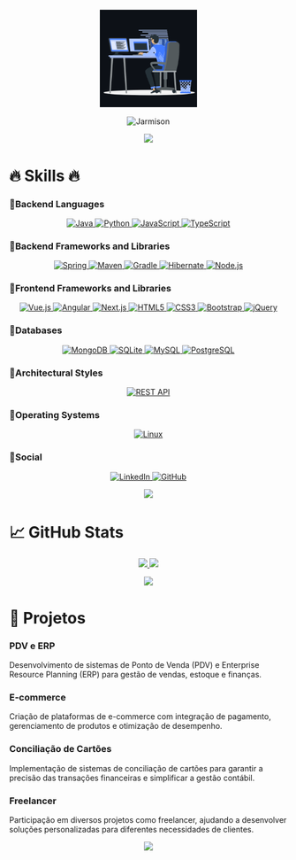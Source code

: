 <p align="center"><img src="animation.gif" width="35%"></p>

<div align="center">
  <img src="https://readme-typing-svg.herokuapp.com?font=Kaushan+Script&size=40&duration=3500&color=447FF7&background=FFFFFF00&center=true&vCenter=true&width=650&height=55&lines=Olá!+Eu+sou+Jarmison+Paiva+%F0%9F%91%8B%F0%9F%8F%BB;Sou+Desenvolvedor+Pleno+%F0%9F%A7%91%F0%9F%8F%BB%E2%80%8D%F0%9F%92%BB;possuo+2%2B+anos+de+experiência+%F0%9F%93%88;como+FullStack+Developer+%E2%9A%99%EF%B8%8F" alt="Jarmison">
</div>

<p align="center">
<img src="https://user-images.githubusercontent.com/73097560/115834477-dbab4500-a447-11eb-908a-139a6edaec5c.gif">             
<br>

# 🔥 Skills 🔥

### 🔹Backend Languages

<p align="center">
    <a href="https://www.java.com" target="_blank"> <img src="https://img.shields.io/badge/Java-ED8B00?style=for-the-badge&logo=java&logoColor=white" alt="Java"/> </a>
    <a href="https://www.python.org" target="_blank"> <img src="https://img.shields.io/badge/Python-3776AB?style=for-the-badge&logo=python&logoColor=white" alt="Python"/> </a>
    <a href="https://www.javascript.com" target="_blank"> <img src="https://img.shields.io/badge/JavaScript-F7DF1E?style=for-the-badge&logo=javascript&logoColor=black" alt="JavaScript"/> </a>
    <a href="https://www.typescriptlang.org" target="_blank"> <img src="https://img.shields.io/badge/TypeScript-007ACC?style=for-the-badge&logo=typescript&logoColor=white" alt="TypeScript"/> </a>
</p>

### 🔹Backend Frameworks and Libraries

<p align="center">
    <a href="https://spring.io/projects/spring-framework" target="_blank"> <img src="https://img.shields.io/badge/Spring-6DB33F?style=for-the-badge&logo=spring&logoColor=white" alt="Spring"/> </a>
    <a href="https://maven.apache.org" target="_blank"> <img src="https://img.shields.io/badge/Apache%20Maven-C71A36?style=for-the-badge&logo=apache-maven&logoColor=white" alt="Maven"/> </a>
    <a href="https://gradle.org" target="_blank"> <img src="https://img.shields.io/badge/Gradle-02303A?style=for-the-badge&logo=gradle&logoColor=white" alt="Gradle"/> </a>
    <a href="https://hibernate.org" target="_blank"> <img src="https://img.shields.io/badge/Hibernate-59666C?style=for-the-badge&logo=hibernate&logoColor=white" alt="Hibernate"/> </a>
    <a href="https://nodejs.org" target="_blank"> <img src="https://img.shields.io/badge/Node.js-339933?style=for-the-badge&logo=node-dot-js&logoColor=white" alt="Node.js"/> </a>
</p>

### 🔹Frontend Frameworks and Libraries

<p align="center">
    <a href="https://vuejs.org" target="_blank"> <img src="https://img.shields.io/badge/Vue.js-4FC08D?style=for-the-badge&logo=vue-dot-js&logoColor=white" alt="Vue.js"/> </a>
    <a href="https://angular.io" target="_blank"> <img src="https://img.shields.io/badge/Angular-DD0031?style=for-the-badge&logo=angular&logoColor=white" alt="Angular"/> </a>
    <a href="https://nextjs.org" target="_blank"> <img src="https://img.shields.io/badge/Next.js-000000?style=for-the-badge&logo=next-dot-js&logoColor=white" alt="Next.js"/> </a>
    <a href="https://developer.mozilla.org/en-US/docs/Web/HTML" target="_blank"> <img src="https://img.shields.io/badge/HTML5-E34F26?style=for-the-badge&logo=html5&logoColor=white" alt="HTML5"/> </a>
    <a href="https://developer.mozilla.org/en-US/docs/Web/CSS" target="_blank"> <img src="https://img.shields.io/badge/CSS3-1572B6?style=for-the-badge&logo=css3&logoColor=white" alt="CSS3"/> </a>
    <a href="https://getbootstrap.com" target="_blank"> <img src="https://img.shields.io/badge/Bootstrap-563D7C?style=for-the-badge&logo=bootstrap&logoColor=white" alt="Bootstrap"/> </a>
    <a href="https://jquery.com" target="_blank"> <img src="https://img.shields.io/badge/jQuery-0769AD?style=for-the-badge&logo=jquery&logoColor=white" alt="jQuery"/> </a>
</p>

### 🔹Databases

<p align="center">
    <a href="https://www.mongodb.com" target="_blank"> <img src="https://img.shields.io/badge/MongoDB-4EA94B?style=for-the-badge&logo=mongodb&logoColor=white" alt="MongoDB"/> </a>
    <a href="https://www.sqlite.org" target="_blank"> <img src="https://img.shields.io/badge/SQLite-003B57?style=for-the-badge&logo=sqlite&logoColor=white" alt="SQLite"/> </a>
    <a href="https://www.mysql.com" target="_blank"> <img src="https://img.shields.io/badge/MySQL-4479A1?style=for-the-badge&logo=mysql&logoColor=white" alt="MySQL"/> </a>
    <a href="https://www.postgresql.org" target="_blank"> <img src="https://img.shields.io/badge/PostgreSQL-316192?style=for-the-badge&logo=postgresql&logoColor=white" alt="PostgreSQL"/> </a>
</p>

### 🔹Architectural Styles

<p align="center">
    <a href="https://docs.microsoft.com/en-us/azure/architecture/best-practices/api-design" target="_blank"> <img src="https://img.shields.io/badge/REST%20API-02569B?style=for-the-badge&logo=rest&logoColor=white" alt="REST API"/> </a>
</p>

### 🔹Operating Systems

<p align="center">
    <a href="https://www.linux.org" target="_blank"> <img src="https://img.shields.io/badge/Linux-FCC624?style=for-the-badge&logo=linux&logoColor=black" alt="Linux"/> </a>
</p>

### 🔹Social

<p align="center">
    <a href="https://www.linkedin.com/in/jarmison-paiva" target="_blank"> <img src="https://img.shields.io/badge/LinkedIn-0077B5?style=for-the-badge&logo=linkedin&logoColor=white" alt="LinkedIn"/> </a>
    <a href="https://github.com/WebSh4dow" target="_blank"> <img src="https://img.shields.io/badge/GitHub-181717?style=for-the-badge&logo=github&logoColor=white" alt="GitHub"/> </a>
</p>

<p align="center">
<img src="https://user-images.githubusercontent.com/73097560/115834477-dbab4500-a447-11eb-908a-139a6edaec5c.gif">             
<br>

# 📈 GitHub Stats

<p align="center">
  <a href="https://github.com/WebSh4dow">
    <img src="https://github-readme-stats.vercel.app/api?username=WebSh4dow&show_icons=true&theme=github_dark&hide_border=true" />
    <img src="https://github-readme-streak-stats.herokuapp.com/?user=WebSh4dow&theme=github-dark-blue&hide_border=true" />
  </a>
</p>

<p align="center">
<img src="https://user-images.githubusercontent.com/73097560/115834477-dbab4500-a447-11eb-908a-139a6edaec5c.gif">             
<br>

# 💼 Projetos

### PDV e ERP

Desenvolvimento de sistemas de Ponto de Venda (PDV) e Enterprise Resource Planning (ERP) para gestão de vendas, estoque e finanças.

### E-commerce

Criação de plataformas de e-commerce com integração de pagamento, gerenciamento de produtos e otimização de desempenho.

### Conciliação de Cartões

Implementação de sistemas de conciliação de cartões para garantir a precisão das transações financeiras e simplificar a gestão contábil.

### Freelancer

Participação em diversos projetos como freelancer, ajudando a desenvolver soluções personalizadas para diferentes necessidades de clientes.

<p align="center">
<img src="https://user-images.githubusercontent.com/73097560/115834477-dbab4500-a447-11eb-908a-139a6edaec5c.gif">             
<br>
</div>
